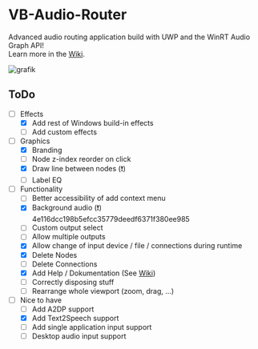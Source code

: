 # VB-Audio-Router
Advanced audio routing application build with UWP and the WinRT Audio Graph API!   
Learn more in the [Wiki](https://github.com/ShortDevelopment/VB-Audio-Rooter/wiki).
   
![grafik](https://user-images.githubusercontent.com/55882808/132998304-699c1fe6-b862-423d-bee6-5555218d0e8a.png)

## ToDo
 - [ ] Effects
    - [x] Add rest of Windows build-in effects
    - [ ] Add custom effects
 - [ ] Graphics
    - [x] Branding
    - [ ] Node z-index reorder on click
    - [x] Draw line between nodes (❗)
    - [ ] Label EQ
 - [ ] Functionality
    - [ ] Better accessibility of add context menu 
    - [x] Background audio (❗) 4e116dcc198b5efcc35779deedf6371f380ee985
    - [ ] Custom output select
    - [ ] Allow multiple outputs 
    - [x] Allow change of input device / file / connections during runtime
    - [x] Delete Nodes
    - [ ] Delete Connections
    - [x] Add Help / Dokumentation (See [Wiki](https://github.com/ShortDevelopment/VB-Audio-Rooter/wiki))
    - [ ] Correctly disposing stuff
    - [ ] Rearrange whole viewport (zoom, drag, ...)
 - [ ] Nice to have
    - [ ] Add A2DP support
    - [x] Add Text2Speech support
    - [ ] Add single application input support
    - [ ] Desktop audio input support
